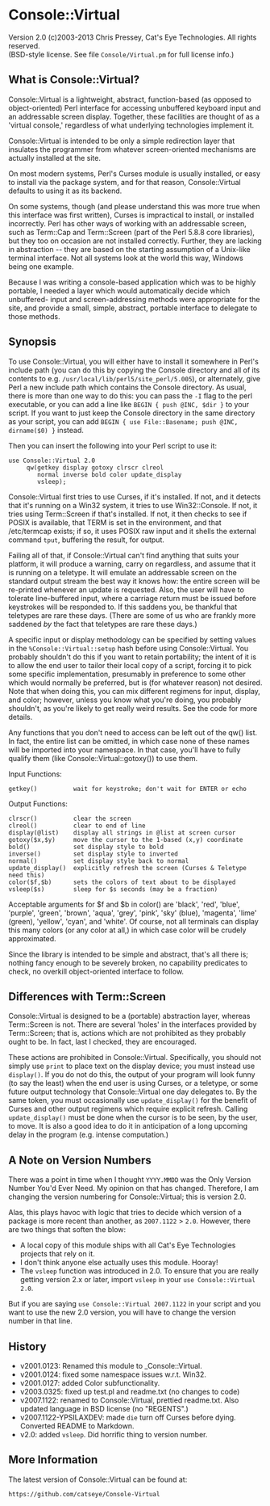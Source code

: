 Console::Virtual
================

Version 2.0
(c)2003-2013 Chris Pressey, Cat's Eye Technologies.  All rights reserved.  
(BSD-style license.  See file `Console/Virtual.pm` for full license info.)

What is Console::Virtual?
-------------------------

Console::Virtual is a lightweight, abstract, function-based (as opposed to
object-oriented) Perl interface for accessing unbuffered keyboard input
and an addressable screen display.  Together, these facilities are thought
of as a 'virtual console,' regardless of what underlying technologies
implement it.

Console::Virtual is intended to be only a simple redirection layer that
insulates the programmer from whatever screen-oriented mechanisms are
actually installed at the site.

On most modern systems, Perl's Curses module is usually installed, or easy
to install via the package system, and for that reason, Console::Virtual
defaults to using it as its backend.

On some systems, though (and please understand this was more true when this
interface was first written), Curses is impractical to install, or installed
incorrectly.  Perl has other ways of working with an addressable screen,
such as Term::Cap and Term::Screen (part of the Perl 5.8.8 core libraries),
but they too on occasion are not installed correctly.  Further, they are
lacking in abstraction -- they are based on the starting assumption of a
Unix-like terminal interface.  Not all systems look at the world this way,
Windows being one example.

Because I was writing a console-based application which was to be highly
portable, I needed a layer which would automatically decide which unbuffered-
input and screen-addressing methods were appropriate for the site, and
provide a small, simple, abstract, portable interface to delegate to those
methods.

Synopsis
--------

To use Console::Virtual, you will either have to install it somewhere in
Perl's include path (you can do this by copying the Console directory and
all of its contents to e.g. `/usr/local/lib/perl5/site_perl/5.005`), or
alternately, give Perl a new include path which contains the Console
directory.  As usual, there is more than one way to do this: you can
pass the `-I` flag to the perl executable, or you can add a line like
`BEGIN { push @INC, $dir }` to your script.  If you want to just keep the
Console directory in the same directory as your script, you can add
`BEGIN { use File::Basename; push @INC, dirname($0) }` instead.

Then you can insert the following into your Perl script to use it:

    use Console::Virtual 2.0
         qw(getkey display gotoxy clrscr clreol
            normal inverse bold color update_display
            vsleep);

Console::Virtual first tries to use Curses, if it's installed.  If not, and
it detects that it's running on a Win32 system, it tries to use
Win32::Console.  If not, it tries using Term::Screen if that's installed.
If not, it then checks to see if POSIX is available, that TERM is set in the
environment, and that /etc/termcap exists; if so, it uses POSIX raw input
and it shells the external command `tput`, buffering the result, for output.

Failing all of that, if Console::Virtual can't find anything that suits your
platform, it will produce a warning, carry on regardless, and assume that it
is running on a teletype.  It will emulate an addressable screen on the
standard output stream the best way it knows how: the entire screen will be
re-printed whenever an update is requested.  Also, the user will have to
tolerate line-buffered input, where a carriage return must be issued before
keystrokes will be responded to.  If this saddens you, be thankful that
teletypes are rare these days.  (There are some of us who are frankly more
saddened *by* the fact that teletypes are rare these days.)

A specific input or display methodology can be specified by setting
values in the `%Console::Virtual::setup` hash before using Console::Virtual.
You probably shouldn't do this if you want to retain portability; the intent
of it is to allow the end user to tailor their local copy of a script,
forcing it to pick some specific implementation, presumably in preference to
some other which would normally be preferred, but is (for whatever reason)
not desired.  Note that when doing this, you can mix different regimens
for input, display, and color; however, unless you know what you're doing,
you probably shouldn't, as you're likely to get really weird results.
See the code for more details.

Any functions that you don't need to access can be left out of the qw()
list.  In fact, the entire list can be omitted, in which case none of these
names will be imported into your namespace.  In that case, you'll have to
fully qualify them (like Console::Virtual::gotoxy()) to use them.

Input Functions:

    getkey()          wait for keystroke; don't wait for ENTER or echo

Output Functions:

    clrscr()          clear the screen
    clreol()          clear to end of line
    display(@list)    display all strings in @list at screen cursor
    gotoxy($x,$y)     move the cursor to the 1-based (x,y) coordinate
    bold()            set display style to bold
    inverse()         set display style to inverted
    normal()          set display style back to normal
    update_display()  explicitly refresh the screen (Curses & Teletype need this)
    color($f,$b)      sets the colors of text about to be displayed
    vsleep($s)        sleep for $s seconds (may be a fraction)

Acceptable arguments for $f and $b in color() are 'black', 'red', 'blue',
'purple', 'green', 'brown', 'aqua', 'grey', 'pink', 'sky' (blue), 'magenta',
'lime' (green), 'yellow', 'cyan', and 'white'.  Of course, not all terminals
can display this many colors (or any color at all,) in which case color will
be crudely approximated.

Since the library is intended to be simple and abstract, that's all there is;
nothing fancy enough to be severely broken, no capability predicates to check,
no overkill object-oriented interface to follow.

Differences with Term::Screen
-----------------------------

Console::Virtual is designed to be a (portable) abstraction layer, whereas
Term::Screen is not.  There are several 'holes' in the interfaces provided
by Term::Screen; that is, actions which are not prohibited as they probably
ought to be.  In fact, last I checked, they are encouraged.

These actions are prohibited in Console::Virtual.  Specifically, you should
not simply use `print` to place text on the display device; you must instead
use `display()`.  If you do not do this, the output of your program will look
funny (to say the least) when the end user is using Curses, or a teletype,
or some future output technology that Console::Virtual one day delegates to.
By the same token, you must occasionally use `update_display()` for the
benefit of Curses and other output regimens which require explicit refresh.
Calling `update_display()` must be done when the cursor is to be seen, by
the user, to move.  It is also a good idea to do it in anticipation of a
long upcoming delay in the program (e.g. intense computation.)

A Note on Version Numbers
-------------------------

There was a point in time when I thought `YYYY.MMDD` was the Only Version
Number You'd Ever Need.  My opinion on that has changed.  Therefore, I am
changing the version numbering for Console::Virtual; this is version 2.0.

Alas, this plays havoc with logic that tries to decide which version of a
package is more recent than another, as `2007.1122` > `2.0`.  However, there
are two things that soften the blow:

*   A local copy of this module ships with all Cat's Eye Technologies
    projects that rely on it.
*   I don't think anyone else actually uses this module.  Hooray!
*   The `vsleep` function was introduced in 2.0.  To ensure that you
    are really getting version 2.x or later, import `vsleep` in your
    `use Console::Virtual 2.0`.

But if you are saying `use Console::Virtual 2007.1122` in your script and
you want to use the new 2.0 version, you will have to change the version
number in that line.

History
-------

-   v2001.0123: Renamed this module to _Console::Virtual.
-   v2001.0124: fixed some namespace issues w.r.t. Win32.
-   v2001.0127: added Color subfunctionality.
-   v2003.0325: fixed up test.pl and readme.txt (no changes to code)
-   v2007.1122: renamed to Console::Virtual, prettied readme.txt.
    Also updated language in BSD license (no "REGENTS".)
-   v2007.1122-YPSILAXDEV: made `die` turn off Curses before dying.
    Converted README to Markdown.
-   v2.0: added `vsleep`.  Did horrific thing to version number.

More Information
----------------

The latest version of Console::Virtual can be found at:

    https://github.com/catseye/Console-Virtual
